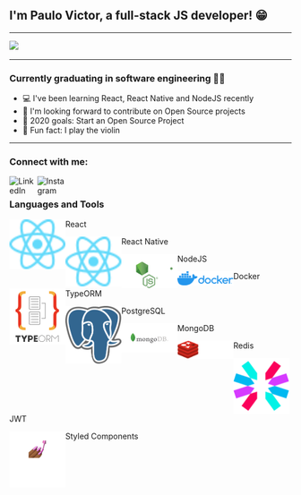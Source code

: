 ## I'm Paulo Victor, a full-stack JS developer! 😁
---

<img src="https://media.giphy.com/media/26tn33aiTi1jkl6H6/giphy.gif" />


---
### Currently graduating in software engineering 👨‍🎓
- 💻 I've been learning React, React Native and NodeJS recently
- 🤝 I'm looking forward to contribute on Open Source projects
- 🎯 2020 goals: Start an Open Source Project
- 🎻 Fun fact: I play the violin

---
### Connect with me:
[<img align="left" alt="LinkedIn" width="50px" src="https://cdn.jsdelivr.net/npm/simple-icons@v3/icons/linkedin.svg" />][LinkedIn]
[<img align="left" alt="Instagram" width="50px" src="https://cdn.jsdelivr.net/npm/simple-icons@v3/icons/instagram.svg" />][instagram]

<br />

### Languages and Tools

[<img align="left" alt="React" width="100px" src="https://github.com/twistershark/twistershark/blob/master/logos/react.svg" />][react]React

[<img align="left" alt="React Native" width="100px" src="https://github.com/twistershark/twistershark/blob/master/logos/react.svg" />][react native]React Native

[<img align="left" alt="NodeJS" width="100px" src="https://github.com/twistershark/twistershark/blob/master/logos/node.svg" />][nodejs]NodeJS

[<img align="left" alt="Docker" width="100px" src="https://github.com/twistershark/twistershark/blob/master/logos/docker.png" />][docker]Docker

[<img align="left" alt="TypeORM" width="100px" src="https://github.com/twistershark/twistershark/blob/master/logos/typeorm.png" />][Typeorm]TypeORM

[<img align="left" alt="PostgreSQL" width="100px" src="https://github.com/twistershark/twistershark/blob/master/logos/postgres.png" />][postgres]PostgreSQL

[<img align="left" alt="MongoDB" width="100px" src="https://github.com/twistershark/twistershark/blob/master/logos/mongodb.png" />][mongodb]MongoDB

[<img align="left" alt="Redis" width="100px" src="https://github.com/twistershark/twistershark/blob/master/logos/redis.png" />][redis]Redis

[<img align="left" alt="JWT" width="100px" src="https://github.com/twistershark/twistershark/blob/master/logos/jwt.svg" />][JWT]JWT

[<img align="left" alt="Styled-Components" width="100px" src="https://github.com/twistershark/twistershark/blob/master/logos/styledcomponents.png" />][styledcomponents]Styled Components





[instagram]: <https://www.instagram.com/twistershark>
[linkedin]: <https://www.linkedin.com/in/paulovictorsilva/>
[react]: <https://reactjs.org/>
[react native]: <https://reactnative.dev/>
[nodejs]: <https://nodejs.org/en/>
[docker]: <https://www.docker.com/>
[Typeorm]: <https://typeorm.io/#/>
[postgres]: <https://www.postgresql.org/>
[mongodb]: <https://www.mongodb.com/>
[redis]: <https://redis.io/>
[JWT]: <https://jwt.io/>
[styledcomponents]: <https://styled-components.com/>
